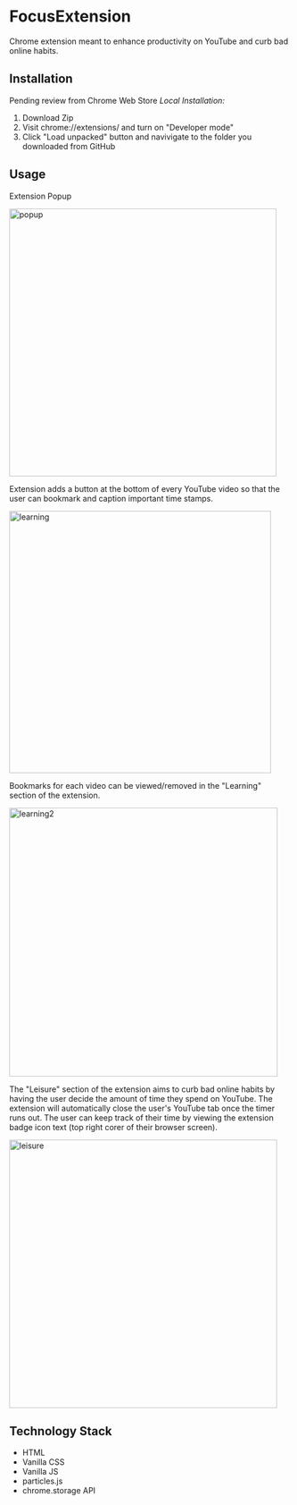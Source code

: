 # FocusExtension
Chrome extension meant to enhance productivity on YouTube and curb bad online habits.
## Installation
Pending review from Chrome Web Store
*Local Installation:*
1. Download Zip
2. Visit chrome://extensions/ and turn on "Developer mode"
3. Click "Load unpacked" button and navivigate to the folder you downloaded from GitHub

## Usage 
Extension Popup

<img width="479" alt="popup" src="https://user-images.githubusercontent.com/85972796/180276763-80a83c07-985b-4d52-a255-5afc08454c93.png">

Extension adds a button at the bottom of every YouTube video so that the user can bookmark and caption important time stamps.

<img width="469" alt="learning" src="https://user-images.githubusercontent.com/85972796/180276845-0abd3fc9-d607-4b88-bf7c-d2cabf857d45.png">

Bookmarks for each video can be viewed/removed in the "Learning" section of the extension. 

<img width="481" alt="learning2" src="https://user-images.githubusercontent.com/85972796/180276960-62c162bc-90e5-4151-a621-d6b76c234f99.png">

The "Leisure" section of the extension aims to curb bad online habits by having the user decide the amount of time they spend on YouTube. The extension will automatically close the user's YouTube tab once the timer runs out. The user can keep track of their time by viewing the extension badge icon text (top right corer of their browser screen).

<img width="480" alt="leisure" src="https://user-images.githubusercontent.com/85972796/180277128-cadb115c-9856-4c0b-ab5d-3dc9ffc056e2.png">

## Technology Stack
- HTML
- Vanilla CSS
- Vanilla JS
- particles.js 
- chrome.storage API



